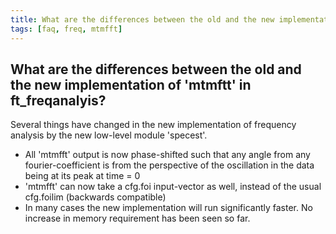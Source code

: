 ```yaml
---
title: What are the differences between the old and the new implementation of 'mtmftt' in ft_freqanalyis?
tags: [faq, freq, mtmfft]
---
```


## What are the differences between the old and the new implementation of 'mtmftt' in ft_freqanalyis?

Several things have changed in the new implementation of frequency analysis by the new low-level module 'specest'. 

   * All 'mtmfft' output is now phase-shifted such that any angle from any fourier-coefficient is from the perspective of the oscillation in the data being at its peak at time = 0
   * 'mtmfft' can now take a cfg.foi input-vector as well, instead of the usual cfg.foilim (backwards compatible)
   * In many cases the new implementation will run significantly faster. No increase in memory requirement has been seen so far.

